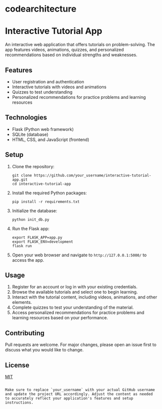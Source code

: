 # codearchitecture
# Interactive Tutorial App

An interactive web application that offers tutorials on problem-solving. The app features videos, animations, quizzes, and personalized recommendations based on individual strengths and weaknesses.

## Features

- User registration and authentication
- Interactive tutorials with videos and animations
- Quizzes to test understanding
- Personalized recommendations for practice problems and learning resources

## Technologies

- Flask (Python web framework)
- SQLite (database)
- HTML, CSS, and JavaScript (frontend)

## Setup

1. Clone the repository:

   ```
   git clone https://github.com/your_username/interactive-tutorial-app.git
   cd interactive-tutorial-app
   ```

2. Install the required Python packages:

   ```
   pip install -r requirements.txt
   ```

3. Initialize the database:

   ```
   python init_db.py
   ```

4. Run the Flask app:

   ```
   export FLASK_APP=app.py
   export FLASK_ENV=development
   flask run
   ```

5. Open your web browser and navigate to `http://127.0.0.1:5000/` to access the app.

## Usage

1. Register for an account or log in with your existing credentials.
2. Browse the available tutorials and select one to begin learning.
3. Interact with the tutorial content, including videos, animations, and other elements.
4. Complete quizzes to test your understanding of the material.
5. Access personalized recommendations for practice problems and learning resources based on your performance.

## Contributing

Pull requests are welcome. For major changes, please open an issue first to discuss what you would like to change.

## License

[MIT](https://choosealicense.com/licenses/mit/)
```

Make sure to replace `your_username` with your actual GitHub username and update the project URL accordingly. Adjust the content as needed to accurately reflect your application's features and setup instructions.
